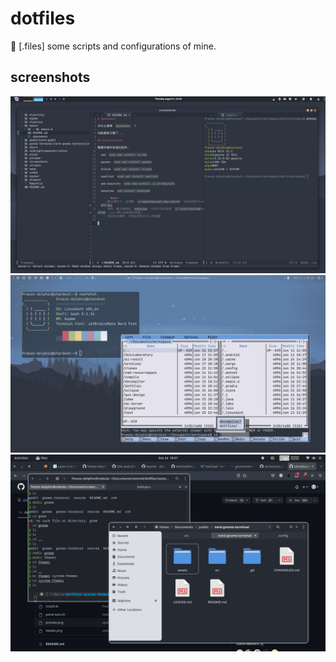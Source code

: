 # dotfiles

:wrench: [.files] some scripts and configurations of mine.

## screenshots

![emacs](screenshots/emacs.png "emacs")
![bspwm](screenshots/bspwm.png "bspwm")
![Graphite](screenshots/Graphite.png "Graphite")
